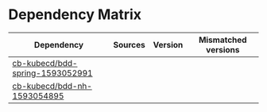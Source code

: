 # Dependency Matrix

Dependency | Sources | Version | Mismatched versions
---------- | ------- | ------- | -------------------
[cb-kubecd/bdd-spring-1593052991](https://github.com/cb-kubecd/bdd-spring-1593052991.git) |  | []() | 
[cb-kubecd/bdd-nh-1593054895](https://github.com/cb-kubecd/bdd-nh-1593054895.git) |  | []() | 
